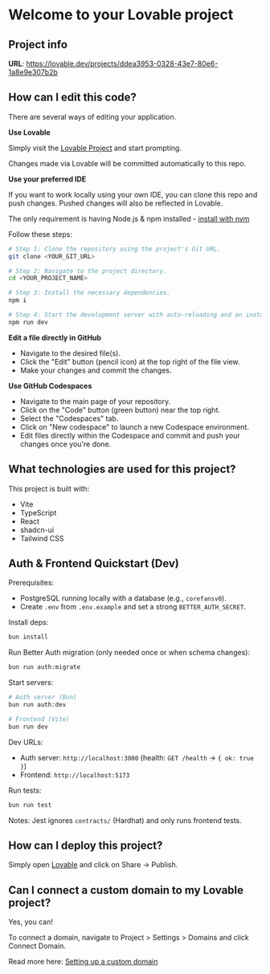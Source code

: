 # Welcome to your Lovable project

## Project info

**URL**: https://lovable.dev/projects/ddea3953-0328-43e7-80e6-1a8e9e307b2b

## How can I edit this code?

There are several ways of editing your application.

**Use Lovable**

Simply visit the [Lovable Project](https://lovable.dev/projects/ddea3953-0328-43e7-80e6-1a8e9e307b2b) and start prompting.

Changes made via Lovable will be committed automatically to this repo.

**Use your preferred IDE**

If you want to work locally using your own IDE, you can clone this repo and push changes. Pushed changes will also be reflected in Lovable.

The only requirement is having Node.js & npm installed - [install with nvm](https://github.com/nvm-sh/nvm#installing-and-updating)

Follow these steps:

```sh
# Step 1: Clone the repository using the project's Git URL.
git clone <YOUR_GIT_URL>

# Step 2: Navigate to the project directory.
cd <YOUR_PROJECT_NAME>

# Step 3: Install the necessary dependencies.
npm i

# Step 4: Start the development server with auto-reloading and an instant preview.
npm run dev
```

**Edit a file directly in GitHub**

- Navigate to the desired file(s).
- Click the "Edit" button (pencil icon) at the top right of the file view.
- Make your changes and commit the changes.

**Use GitHub Codespaces**

- Navigate to the main page of your repository.
- Click on the "Code" button (green button) near the top right.
- Select the "Codespaces" tab.
- Click on "New codespace" to launch a new Codespace environment.
- Edit files directly within the Codespace and commit and push your changes once you're done.

## What technologies are used for this project?

This project is built with:

- Vite
- TypeScript
- React
- shadcn-ui
- Tailwind CSS

## Auth & Frontend Quickstart (Dev)

Prerequisites:
- PostgreSQL running locally with a database (e.g., `corefansv0`).
- Create `.env` from `.env.example` and set a strong `BETTER_AUTH_SECRET`.

Install deps:
```sh
bun install
```

Run Better Auth migration (only needed once or when schema changes):
```sh
bun run auth:migrate
```

Start servers:
```sh
# Auth server (Bun)
bun run auth:dev

# Frontend (Vite)
bun run dev
```

Dev URLs:
- Auth server: `http://localhost:3000` (health: `GET /health` → `{ ok: true }`)
- Frontend: `http://localhost:5173`

Run tests:
```sh
bun run test
```
Notes: Jest ignores `contracts/` (Hardhat) and only runs frontend tests.

## How can I deploy this project?

Simply open [Lovable](https://lovable.dev/projects/ddea3953-0328-43e7-80e6-1a8e9e307b2b) and click on Share -> Publish.

## Can I connect a custom domain to my Lovable project?

Yes, you can!

To connect a domain, navigate to Project > Settings > Domains and click Connect Domain.

Read more here: [Setting up a custom domain](https://docs.lovable.dev/tips-tricks/custom-domain#step-by-step-guide)
